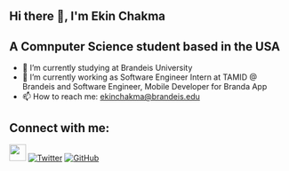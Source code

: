 ## Hi there 👋, I'm Ekin Chakma

## A Comnputer Science student based in the USA

- 🌱 I’m currently studying at Brandeis University
- 🔭 I’m currently working as Software Engineer Intern at TAMID @ Brandeis and Software Engineer, Mobile Developer for Branda App
- 📫 How to reach me: ekinchakma@brandeis.edu

## Connect with me:
<a href="https://www.linkedin.com/in/ekinchakma/"><img src="https://cdn.jsdelivr.net/npm/simple-icons@v3/icons/linkedin.svg" width="30px"></a>
[![Twitter](https://img.shields.io/badge/Twitter-blue?logo=twitter)](your-twitter-url)
[![GitHub](https://img.shields.io/badge/GitHub-black?logo=github)](https://github.com/your-username)

<!--
**ekin2038/ekin2038** is a ✨ _special_ ✨ repository because its `README.md` (this file) appears on your GitHub profile.

Here are some ideas to get you started:

- 🔭 I’m currently working on ...
- 🌱 I’m currently learning ...
- 👯 I’m looking to collaborate on ...
- 🤔 I’m looking for help with ...
- 💬 Ask me about ...
- 📫 How to reach me: ...
- 😄 Pronouns: ...
- ⚡ Fun fact: ...
-->
